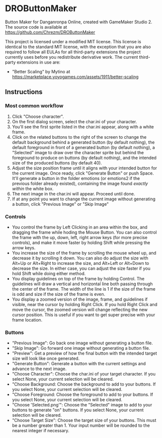 # DROButtonMaker
Button Maker for Danganronpa Online, created with GameMaker Studio 2. The source code is available at https://github.com/Chrezm/DROButtonMaker

This project is licensed under a modified MIT license. This license is identical to the standard MIT license, with the exception that you are also required to follow all EULAs for all third-party extensions the project currently uses before you redistribute derivative work. The current third-party extensions in use are:
* "Better Scaling" by Mytino at https://marketplace.yoyogames.com/assets/1911/better-scaling 

## Instructions

### Most common workflow

1. Click "Choose character".
2. On the first dialog screen, select the char.ini of your character.
3. You'll see the first sprite listed in the char.ini appear, along with a white frame. 
4. Click on the related buttons to the right of the screen to change the default background behind a generated button (by default nothing), the default foreground in front of a generated button (by default nothing), a "Selected" image to draw over the character sprite but behind the foreground to produce on buttons (by default nothing), and the intended size of the produced buttons (by default 40).
4. Adjust the size position frame until it aligns with your intended button for the current image. Once ready, click "Generate Button" or push Space. It'll generate a button in the folder emotions (or emotions2 if the previous folder already existed), containing the image found *exactly within* the white box.
5. The next image in the char.ini will appear. Proceed until done.
6. If at any point you want to change the current image without generating a button, click "Previous Image" or "Skip Image"

### Controls

* You control the frame by Left Clicking in an area within the box, and dragging the frame while hoding the Mouse Button. You can also control the frame with the up, down, left, right arrow keys (for more precise controls), and make it move faster by holding Shift while pressing the arrow keys.  
* You increase the size of the frame by scrolling the mouse wheel up, and decrease it by scrolling it down. You can also do adjust the size with Alt+Up or Alt+Right to increase the size, and Alt+Left or Alt+Down to decrease the size. In either case, you can adjust the size faster if you hold Shift while doing either method.
* You display guidelines on top of the frame by holding Control. The guidelines will draw a vertical and horizontal line both passing through the center of the frame. The width of the line is 1 if the size of the frame is odd and size if the size of the frame is even.
* You display a zoomed version of the image, frame, and guidelines if visible, near the cursor by holding Right Click. If you hold Right Click and move the cursor, the zoomed version will change reflecting the new cursor position. This is useful if you want to get super precise with your frame location.

### Buttons
* "Previous Image": Go back one image without generating a button file.
* "Skip Image": Go forward one image without generating a button file.
* "Preview": Get a preview of how the final button with the intended target size will look like once generated.
* "Generate Button": Generate a button with the current settings and advance to the next image.
* "Choose Character": Choose the char.ini of your target character. If you select None, your current selection will be cleared.
* "Choose Background: Choose the background to add to your buttons. If you select None, your current selection will be cleared.
* "Choose Foreground: Choose the foreground to add to your buttons. If you select None, your current selection will be cleared.
* "Choose 'Selected.png'": Choose the "Selected" image to add to your buttons to generate "on" buttons. If you select None, your current selection will be cleared.
* "Choose Target Size": Choose the target size of your buttons. This must be a number greater than 1. Your input number will be rounded to the nearest integer if necessary.
